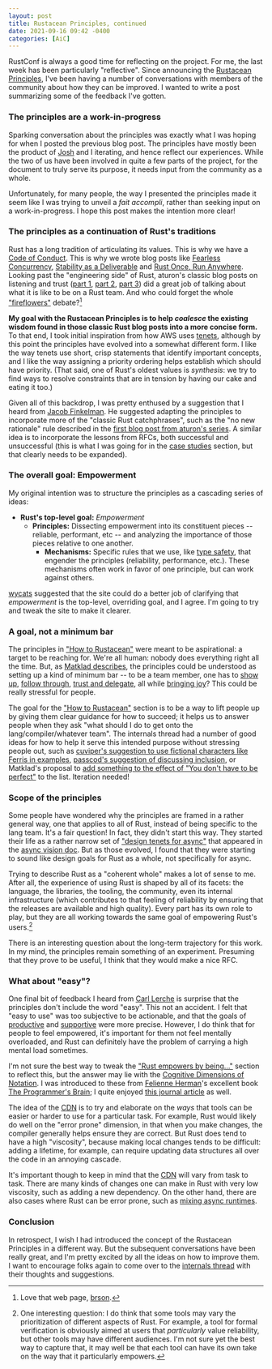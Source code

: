 ```yaml
---
layout: post
title: Rustacean Principles, continued
date: 2021-09-16 09:42 -0400
categories: [AiC]
---
```


RustConf is always a good time for reflecting on the project. For me, the last week has been particularly "reflective". Since announcing the [Rustacean Principles][RP], I've been having a number of conversations with members of the community about how they can be improved. I wanted to write a post summarizing some of the feedback I've gotten.

[RP]: https://rustacean-principles.netlify.app/

### The principles are a work-in-progress

Sparking conversation about the principles was exactly what I was hoping for when I posted the previous blog post. The principles have mostly been the product of [Josh] and I iterating, and hence reflect our experiences. While the two of us have been involved in quite a few parts of the project, for the document to truly serve its purpose, it needs input from the community as a whole.

[Josh]: https://github.com/joshtriplett/

Unfortunately, for many people, the way I presented the principles made it seem like I was trying to unveil a *fait accompli*, rather than seeking input on a work-in-progress. I hope this post makes the intention more clear!

### The principles as a continuation of Rust's traditions

Rust has a long tradition of articulating its values. This is why we have a [Code of Conduct](https://www.rust-lang.org/policies/code-of-conduct). This is why we wrote blog posts like [Fearless Concurrency](https://blog.rust-lang.org/2015/04/10/Fearless-Concurrency.html), [Stability as a Deliverable](https://blog.rust-lang.org/2014/10/30/Stability.html) and [Rust Once, Run Anywhere](https://blog.rust-lang.org/2015/04/24/Rust-Once-Run-Everywhere.html). Looking past the "engineering side" of Rust, aturon's classic blog posts on listening and trust ([part 1], [part 2], [part 3]) did a great job of talking about what it is like to be on a Rust team. And who could forget the whole ["fireflowers"] debate?[^captured]

**My goal with the Rustacean Principles is to help _coalesce_ the existing wisdom found in those classic Rust blog posts into a more concise form.** To that end, I took initial inspiration from how AWS uses [tenets], although by this point the principles have evolved into a somewhat different form. I like the way tenets use short, crisp statements that identify important concepts, and I like the way assigning a priority ordering helps establish which should have priority. (That said, one of Rust's oldest values is _synthesis_: we try to find ways to resolve constraints that are in tension by having our cake and eating it too.)

[part 1]: http://aturon.github.io/tech/2018/05/25/listening-part-1/
[part 2]: http://aturon.github.io/tech/2018/06/02/listening-part-2/
[part 3]: http://aturon.github.io/tech/2018/06/18/listening-part-3/
["fireflowers"]: https://brson.github.io/fireflowers/
[tenets]: https://aws.amazon.com/blogs/enterprise-strategy/tenets-provide-essential-guidance-on-your-cloud-journey/

[^captured]: Love that web page, [brson].

[brson]: https://github.com/brson

Given all of this backdrop, I was pretty enthused by a suggestion that I heard from [Jacob Finkelman][Eh2406]. He suggested adapting the principles to incorporate more of the "classic Rust catchphrases", such as the "no new rationale" rule described in the [first blog post from aturon's series][part 1]. A similar idea is to incorporate the lessons from RFCs, both successful and unsuccessful (this is what I was going for in the [case studies] section, but that clearly needs to be expanded).

[Eh2406]: https://github.com/Eh2406
[case studies]: https://rustacean-principles.netlify.app/case_studies.html

### The overall goal: Empowerment

My original intention was to structure the principles as a cascading series of ideas:

* **Rust's top-level goal:** *Empowerment*
    * **Principles:** Dissecting empowerment into its constituent pieces -- reliable, performant, etc -- and analyzing the importance of those pieces relative to one another.
        * **Mechanisms:** Specific rules that we use, like [type safety](https://rustacean-principles.netlify.app/how_rust_empowers/reliable/type_safety.html), that engender the principles (reliability, performance, etc.). These mechanisms often work in favor of one principle, but can work against others.

[wycats] suggested that the site could do a better job of clarifying that *empowerment* is the top-level, overriding goal, and I agree. I'm going to try and tweak the site to make it clearer.

[wycats]: https://twitter.com/wycats/

### A goal, not a minimum bar

The principles in ["How to Rustacean"] were meant to be aspirational: a target to be reaching for. We're all human: nobody does everything right all the time. But, as [Matklad describes][m], the principles could be understood as setting up a kind of minimum bar -- to be a team member, one has to [show up], [follow through], [trust and delegate], all while [bringing joy]? This could be really stressful for people.

[m]: https://internals.rust-lang.org/t/blog-post-rustacean-principles/15300/2?u=nikomatsakis
[show up]: https://rustacean-principles.netlify.app/how_to_rustacean/show_up.html
[follow through]: https://rustacean-principles.netlify.app/how_to_rustacean/follow_through.html
[trust and delegate]: https://rustacean-principles.netlify.app/how_to_rustacean/trust_and_delegate.html
[bringing joy]: https://rustacean-principles.netlify.app/how_to_rustacean/bring_joy.html
["How to Rustacean"]: https://rustacean-principles.netlify.app/how_to_rustacean.html

The goal for the ["How to Rustacean"] section is to be a way to lift people up by giving them clear guidance for how to succeed; it helps us to answer people when they ask "what should I do to get onto the lang/compiler/whatever team". The internals thread had a number of good ideas for how to help it serve this intended purpose without stressing people out, such as [cuviper's suggestion to use fictional characters like Ferris in examples](https://internals.rust-lang.org/t/blog-post-rustacean-principles/15300/6?u=nikomatsakis), [passcod's suggestion of discussing inclusion](https://internals.rust-lang.org/t/blog-post-rustacean-principles/15300/9?u=nikomatsakis), or Matklad's proposal to [add something to the effect of "You don't have to be perfect"][m] to the list. Iteration needed!

### Scope of the principles

Some people have wondered why the principles are framed in a rather general way, one that applies to all of Rust, instead of being specific to the lang team. It's a fair question! In fact, they didn't start this way. They started their life as a rather narrow set of ["design tenets for async"] that appeared in the [async vision doc](https://rust-lang.github.io/wg-async-foundations/vision.html). But as those evolved, I found that they were starting to sound like design goals for Rust as a whole, not specifically for async.

Trying to describe Rust as a "coherent whole" makes a lot of sense to me. After all, the experience of using Rust is shaped by all of its facets: the language, the libraries, the tooling, the community, even its internal infrastructure (which contributes to that feeling of reliability by ensuring that the releases are available and high quality). Every part has its own role to play, but they are all working towards the same goal of empowering Rust's users.[^tweak]

["design tenets for async"]: https://github.com/rust-lang/wg-async-foundations/blob/a109db290e99bcc9c1705e477694c2301ec7f658/src/vision/tenets.md

[^tweak]: One interesting question: I do think that some tools may vary the prioritization of different aspects of Rust. For example, a tool for formal verification is obviously aimed at users that *particularly* value reliability, but other tools may have different audiences. I'm not sure yet the best way to capture that, it may well be that each tool can have its own take on the way that it particularly empowers.

[internals thread]: https://internals.rust-lang.org/t/blog-post-rustacean-principles/15300

There is an interesting question about the long-term trajectory for this work. In my mind, the principles remain something of an experiment. Presuming that they prove to be useful, I think that they would make a nice RFC.

### What about "easy"?

One final bit of feedback I heard from [Carl Lerche] is surprise that the principles don't include the word "easy". This not an accident. I felt that "easy to use" was too subjective to be actionable, and that the goals of [productive] and [supportive] were more precise. However, I do think that for people to feel empowered, it's important for them not feel mentally overloaded, and Rust can definitely have the problem of carrying a high mental load sometimes. 

I'm not sure the best way to tweak the ["Rust empowers by being..."] section to reflect this, but the answer may lie with the [Cognitive Dimensions of Notation][CDN]. I was introduced to these from [Felienne Herman]'s excellent book [The Programmer's Brain]; I quite enjoyed [this journal article] as well. 

["Rust empowers by being..."]: https://rustacean-principles.netlify.app/how_rust_empowers.html
[Carl Lerche]: https://github.com/carllerche/
[productive]: https://rustacean-principles.netlify.app/how_rust_empowers/productive.html
[supportive]: https://rustacean-principles.netlify.app/how_rust_empowers/supportive.html

The idea of the [CDN] is to try and elaborate on the *ways* that tools can be easier or harder to use for a particular task. For example, Rust would likely do well on the "error prone" dimension, in that when you make changes, the compiler generally helps ensure they are correct. But Rust does tend to have a high "viscosity", because making local changes tends to be difficult: adding a lifetime, for example, can require updating data structures all over the code in an annoying cascade. 

It's important though to keep in mind that the [CDN] will vary from task to task. There are many kinds of changes one can make in Rust with very low viscosity, such as adding a new dependency. On the other hand, there are also cases where Rust can be error prone, such as [mixing async runtimes](https://rust-lang.github.io/wg-async-foundations/vision/submitted_stories/status_quo/alan_started_trusting_the_rust_compiler_but_then_async.html).

[Felienne Herman]: https://twitter.com/Felienne
[The Programmer's Brain]: https://www.manning.com/books/the-programmers-brain
[CDN]: https://en.wikipedia.org/wiki/Cognitive_dimensions_of_notations
[this journal article]: https://www.sciencedirect.com/science/article/abs/pii/S1045926X96900099?via%3Dihub

### Conclusion

In retrospect, I wish I had introduced the concept of the Rustacean Principles in a different way. But the subsequent conversations have been really great, and I'm pretty excited by all the ideas on how to improve them. I want to encourage folks again to come over to the [internals thread] with their thoughts and suggestions.
